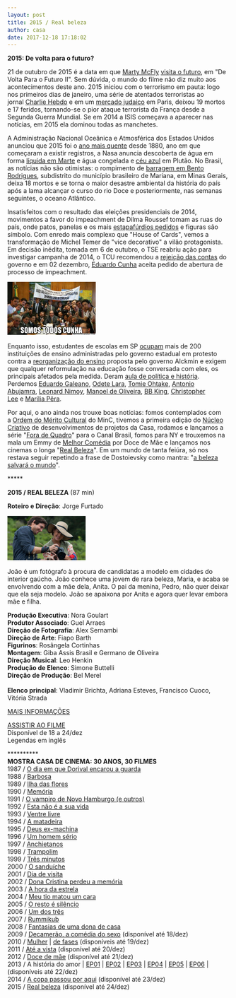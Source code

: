 ```yaml
---
layout: post
title: 2015 / Real beleza
author: casa
date: 2017-12-18 17:18:02
---
```

**2015: De volta para o futuro?**

21 de outubro de 2015 é a data em que [Marty McFly](https://pt.wikipedia.org/wiki/Marty_McFly) [visita o futuro](https://www.youtube.com/watch?v=d68yRIE9OvQ), em "De Volta Para o Futuro II". Sem dúvida, o mundo do filme não diz muito aos acontecimentos deste ano. 2015 iniciou com o terrorismo em pauta: logo nos primeiros dias de janeiro, uma série de atentados terroristas ao jornal [Charlie Hebdo](https://pt.wikipedia.org/wiki/Massacre_do_Charlie_Hebdo) e em um [mercado judaico](https://en.wikipedia.org/wiki/January_2015_%C3%8Ele-de-France_attacks) em Paris, deixou 19 mortos e 17 feridos, tornando-se o pior ataque terrorista da França desde a Segunda Guerra Mundial. Se em 2014 a ISIS começava a aparecer nas notícias, em 2015 ela dominou todas as manchetes.

A Administração Nacional Oceânica e Atmosférica dos Estados Unidos anunciou que 2015 foi o [ano mais quente](https://www.washingtonpost.com/news/capital-weather-gang/wp/2015/09/15/the-summer-of-2015-was-earths-hottest-on-record-nasa-data-show/?utm_term=.b7529bdabe3d) desde 1880, ano em que começaram a existir registros, a Nasa anuncia descoberta de água em forma [líquida em Marte](https://www.nasa.gov/press-release/nasa-confirms-evidence-that-liquid-water-flows-on-today-s-mars) e água congelada e [céu azul](http://6abc.com/weather/nasa-explains-why-pluto-has-blue-sky/1163975/) em Plutão. No Brasil, as notícias não são otimistas: o rompimento de [barragem em Bento Rodrigues](https://www.youtube.com/watch?v=xY8kr8gvq0Y), subdistrito do município brasileiro de Mariana, em Minas Gerais, deixa 18 mortos e se torna o maior desastre ambiental da história do país após a lama alcançar o curso do rio Doce e posteriormente, nas semanas seguintes, o oceano Atlântico.

Insatisfeitos com o resultado das eleições presidenciais de 2014, movimentos a favor do impeachment de Dilma Roussef tomam as ruas do país, onde patos, panelas e os mais [estapafúrdios pedidos](https://blogdosakamoto.blogosfera.uol.com.br/2015/04/06/um-golpe-contra-os-trabalhadores-esta-em-curso-no-congresso-nacional/) e figuras são símbolo. Com enredo mais complexo que "House of Cards", vemos a transformação de Michel Temer de "vice decorativo" a vilão protagonista. Em decisão inédita, tomada em 6 de outubro, o TSE reabriu ação para investigar campanha de 2014, o TCU recomendou a [rejeição das contas](https://www.gazetadopovo.com.br/vozes/certas-palavras/quem-e-augusto-nardes-o-relator-das-contas-de-dilma-no-tcu/) do governo e em 02 dezembro, [Eduardo Cunha](https://www.buzzfeed.com/alexandreorrico/12-motivos-para-lamentar-a-eleicao-de-eduardo-cunha-para-pre?utm_term=.gqJaEZDJN#.iwQyKPwb8) aceita pedido de abertura de processo de impeachment.

![](/uploads/cunha1_0.jpg)

Enquanto isso, estudantes de escolas em SP [ocupam](https://www.youtube.com/watch?v=bakC7dDd1Pc) mais de 200 instituições de ensino administradas pelo governo estadual em protesto contra a [reorganização do ensino](https://www.cartacapital.com.br/sociedade/a-reorganizacao-escolar-em-sao-paulo-acabou) proposta pelo governo Alckmin e exigem que qualquer reformulação na educação fosse conversada com eles, os principais afetados pela medida. Deram [aula de política e história](https://www.youtube.com/watch?v=WL95Nw8Hruk). Perdemos [Eduardo Galeano](https://www.youtube.com/watch?v=yHzAPeJHZ5c), [Odete Lara](https://www.youtube.com/watch?v=nR_ZQFMUP3U), [Tomie Ohtake](https://pt.wikipedia.org/wiki/Tomie_Ohtake), [Antonio Abujamra](https://www.youtube.com/watch?v=PJnM03vBM_E), [Leonard Nimoy](https://www.youtube.com/watch?v=blmu9FXYSrM), [Manoel de Oliveira](https://pt.wikipedia.org/wiki/Manoel_de_Oliveira), [BB King,](https://www.youtube.com/watch?v=dNr_eIgP0tI) [Christopher Lee](https://www.youtube.com/watch?v=NBppHHGGz3Q) e [Marília Pêra](https://www.youtube.com/watch?v=GV2rNPr2tCg).

Por aqui, o ano ainda nos trouxe boas notícias: fomos contemplados com a [Ordem do Mérito Cultural](https://pt.wikipedia.org/wiki/Lista_de_agraciados_na_Ordem_do_M%C3%A9rito_Cultural) do MinC, tivemos a primeira edição do [Núcleo Criativo](https://telaviva.com.br/10/10/2014/vinte-e-oito-empresas-sao-contempladas-na-linha-de-nucleos-criativos/) de desenvolvimentos de projetos da Casa, rodamos e lançamos a série "[Fora de Quadro](https://www.casacinepoa.com.br/filmes/fora-de-quadro/)" para o Canal Brasil, fomos para NY e trouxemos na mala um Emmy de [Melhor Comédia](http://gshow.globo.com/tv/noticia/2015/11/doce-de-mae-e-escolhida-melhor-comedia-no-emmy-internacional-2015.html) por Doce de Mãe e lançamos nos cinemas o longa "[Real Beleza](https://www.casacinepoa.com.br/filmes/real-beleza/)". Em um mundo de tanta feiúra, só nos restava seguir repetindo a frase de Dostoievsky como mantra: "[a beleza salvará o mundo](https://leonardoboff.wordpress.com/2014/04/27/a-beleza-salvara-o-mundo-dostoiewski-nos-ensina-como/)".

\*\*\*\**

**2015 / REAL BELEZA** (87 min)

**Roteiro e Direção**: Jorge Furtado

![](/uploads/realb-im.jpg)

João é um fotógrafo à procura de candidatas a modelo em cidades do interior gaúcho. João conhece uma jovem de rara beleza, Maria, e acaba se envolvendo com a mãe dela, Anita. O pai da menina, Pedro, não quer deixar que ela seja modelo. João se apaixona por Anita e agora quer levar embora mãe e filha.

**Produção Executiva**: Nora Goulart\
**Produtor Associado**: Guel Arraes\
**Direção de Fotografia**: Alex Sernambi\
**Direção de Arte**: Fiapo Barth\
**Figurinos**: Rosângela Cortinhas\
**Montagem**: Giba Assis Brasil e Germano de Oliveira\
**Direção Musical**: Leo Henkin\
**Produção de Elenco**: Simone Buttelli\
**Direção de Produção**: Bel Merel\
\
**Elenco principal**: Vladimir Brichta, Adriana Esteves, Francisco Cuoco, Vitória Strada

[MAIS INFORMAÇÕES](https://www.casacinepoa.com.br/filmes/real-beleza/)

[A﻿SSISTIR AO FILME](https://vimeo.com/245268684)\
Disponível de 18 a 24/dez\
Legendas em inglês

\*\*\*\*\*\*\*\*\*\*\
**MOSTRA CASA DE CINEMA: 30 ANOS, 30 FILMES**\
1987 / [O dia em que Dorival encarou a guarda](https://www.casacinepoa.com.br/blog/2017-11-20-1986-87-o-dia-em-que-dorival-encarou-a-guarda/)\
1988 / [Barbosa](https://www.casacinepoa.com.br/blog/2017-11-21-1988-barbosa/)[](http://www.casacinepoa.com.br/o-blog/casa-30-anos/1988-barbosa)\
1989 / [Ilha das flores](https://www.casacinepoa.com.br/blog/2017-11-22-1989-ilha-das-flores/)\
1990 / [Memória](https://www.casacinepoa.com.br/blog/2017-11-23-1990-mem%C3%B3ria/)\
1991 / [O vampiro de Novo Hamburgo (e outros)](https://www.casacinepoa.com.br/blog/2017-11-24-1991-o-vampiro-de-novo-hamburgo-e-outros/)\
1992 / [Esta não é a sua vida](https://www.casacinepoa.com.br/blog/2017-11-25-1992-esta-n%C3%A3o-%C3%A9-a-sua-vida/)\
1993 / [Ventre livre](https://www.casacinepoa.com.br/blog/2017-11-26-1993-ventre-livre/)\
1994 / [A matadeira](https://www.casacinepoa.com.br/blog/2017-11-27-1994-a-matadeira/)\
1995 / [Deus ex-machina](https://www.casacinepoa.com.br/blog/2017-11-28-1995-deus-ex-machina/)\
1996 / [Um homem sério](https://www.casacinepoa.com.br/blog/2017-11-29-1996-um-homem-s%C3%A9rio/)\
1997 / [Anchietanos](https://www.casacinepoa.com.br/blog/2017-11-30-1997-anchietanos/)\
1998 / [Trampolim](https://www.casacinepoa.com.br/blog/2017-12-01-1998-trampolim/)\
1999 / [Três minutos](https://www.casacinepoa.com.br/blog/2017-12-02-1999-tr%C3%AAs-minutos/)\
2000 / [O sanduíche](https://www.casacinepoa.com.br/blog/2017-12-03-2000-o-sandu%C3%ADche/)\
2001 / [Dia de visita](https://www.casacinepoa.com.br/blog/2017-12-04-2001-dia-de-visita/)\
2002 / [Dona Cristina perdeu a memória](https://www.casacinepoa.com.br/blog/2017-12-05-2002-dona-cristina-perdeu-a-mem%C3%B3ria/)\
2003 / [A hora da estrela](https://www.casacinepoa.com.br/blog/2017-12-06-2003-a-hora-da-estrela/)\
2004 / [Meu tio matou um cara](https://www.casacinepoa.com.br/blog/2017-12-07-2004-meu-tio-matou-um-cara/)\
2005 / [O resto é silêncio](https://www.casacinepoa.com.br/blog/2017-12-08-2005-o-resto-%C3%A9-sil%C3%AAncio/)\
2006 / [Um dos três](https://www.casacinepoa.com.br/blog/2017-12-09-2006-um-dos-tr%C3%AAs/)\
2007 / [Rummikub](https://www.casacinepoa.com.br/blog/2017-12-10-2007-rummikub/)\
2008 / [Fantasias de uma dona de casa](https://www.casacinepoa.com.br/blog/2017-12-11-2008-fantasias-de-uma-dona-de-casa/)\
2009 / [Decamerão, a comédia do sexo](https://vimeo.com/242297960) (disponível até 18/dez)\
2010 / [Mulher](https://vimeo.com/243208959) | [de fases](https://vimeo.com/244361035) (disponíveis até 19/dez)\
2011 / [Até a vista](https://vimeo.com/243215363) (disponível até 20/dez)\
2012 / [Doce de mãe](https://vimeo.com/239012014) (disponível até 21/dez)\
2013 / A história do amor | [EP01](https://vimeo.com/243376189) | [EP02](https://vimeo.com/243219181) | [EP03](https://vimeo.com/243220467) | [EP04](https://vimeo.com/243221957) | [EP05](https://vimeo.com/243378182) | [EP06](https://vimeo.com/243224024) | (disponíveis até 22/dez)\
2014 / [A copa passou por aqui](https://vimeo.com/243384475) (disponível até 23/dez)\
2015 / [Real beleza](https://vimeo.com/245268684) (disponível até 24/dez)